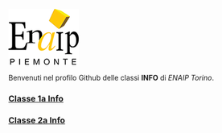 ![Logo Enaip](enaip-logo-white.png)  

Benvenuti nel profilo Github delle classi **INFO** di *ENAIP Torino*.

### [Classe 1a Info](enaiptorino.github.io/info1-2024/) 
### [Classe 2a Info](enaiptorino.github.io/info2-2024/)  


